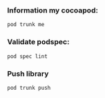 ### Information my cocoapod:
`pod trunk me`

### Validate podspec:
`pod spec lint`

### Push library
`pod trunk push`